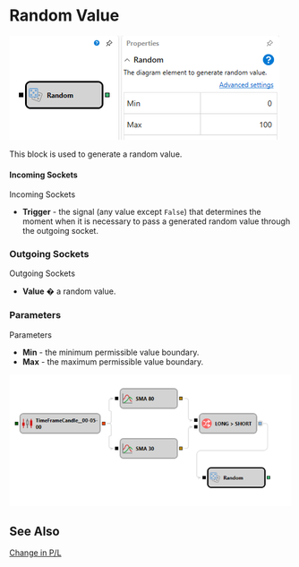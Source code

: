 # Random Value

![Designer Random 00](../../../../../../images/designer_random_00.png)

This block is used to generate a random value.

#### Incoming Sockets

Incoming Sockets

- **Trigger** - the signal (any value except `False`) that determines the moment when it is necessary to pass a generated random value through the outgoing socket.

### Outgoing Sockets

Outgoing Sockets

- **Value** � a random value.

### Parameters

Parameters

- **Min** - the minimum permissible value boundary.
- **Max** - the maximum permissible value boundary.

![Designer Random 01](../../../../../../images/designer_random_01.png)

## See Also

[Change in P/L](pnl_strategy.md)